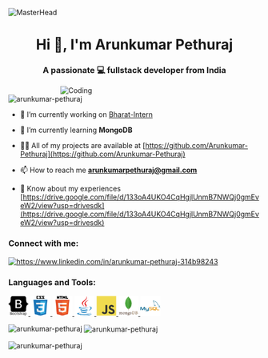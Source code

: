 ![MasterHead](https://www.digitalsolutionservices.com/img/services/web%20development.gif)
<h1 align="center">Hi 👋, I'm Arunkumar Pethuraj</h1>
<h3 align="center">A passionate 💻 fullstack developer from India</h3>
<img align="right" alt="Coding" width="400" src="https://www.sarvika.com/wp-content/uploads/2021/03/Backend-Developer-Python-GIF-Dribble.gif">

<p align="left"> <img src="https://komarev.com/ghpvc/?username=arunkumar-pethuraj&label=Profile%20views&color=0e75b6&style=flat" alt="arunkumar-pethuraj" /> </p>

- 🔭 I’m currently working on [Bharat-Intern](https://github.com/Arunkumar-Pethuraj/Bharat-Intern)

- 🌱 I’m currently learning **MongoDB**

- 👨‍💻 All of my projects are available at [https://github.com/Arunkumar-Pethuraj](https://github.com/Arunkumar-Pethuraj)

- 📫 How to reach me **arunkumarpethuraj@gmail.com**

- 📄 Know about my experiences [https://drive.google.com/file/d/133oA4UKO4CqHgjlUnmB7NWQj0gmEveW2/view?usp=drivesdk](https://drive.google.com/file/d/133oA4UKO4CqHgjlUnmB7NWQj0gmEveW2/view?usp=drivesdk)

<h3 align="left">Connect with me:</h3>
<p align="left">
<a href="https://linkedin.com/in/https://www.linkedin.com/in/arunkumar-pethuraj-314b98243" target="blank"><img align="center" src="https://raw.githubusercontent.com/rahuldkjain/github-profile-readme-generator/master/src/images/icons/Social/linked-in-alt.svg" alt="https://www.linkedin.com/in/arunkumar-pethuraj-314b98243" height="30" width="40" /></a>
</p>

<h3 align="left">Languages and Tools:</h3>
<p align="left"> <a href="https://getbootstrap.com" target="_blank" rel="noreferrer"> <img src="https://raw.githubusercontent.com/devicons/devicon/master/icons/bootstrap/bootstrap-plain-wordmark.svg" alt="bootstrap" width="40" height="40"/> </a> <a href="https://www.w3schools.com/css/" target="_blank" rel="noreferrer"> <img src="https://raw.githubusercontent.com/devicons/devicon/master/icons/css3/css3-original-wordmark.svg" alt="css3" width="40" height="40"/> </a> <a href="https://www.w3.org/html/" target="_blank" rel="noreferrer"> <img src="https://raw.githubusercontent.com/devicons/devicon/master/icons/html5/html5-original-wordmark.svg" alt="html5" width="40" height="40"/> </a> <a href="https://www.java.com" target="_blank" rel="noreferrer"> <img src="https://raw.githubusercontent.com/devicons/devicon/master/icons/java/java-original.svg" alt="java" width="40" height="40"/> </a> <a href="https://developer.mozilla.org/en-US/docs/Web/JavaScript" target="_blank" rel="noreferrer"> <img src="https://raw.githubusercontent.com/devicons/devicon/master/icons/javascript/javascript-original.svg" alt="javascript" width="40" height="40"/> </a> <a href="https://www.mongodb.com/" target="_blank" rel="noreferrer"> <img src="https://raw.githubusercontent.com/devicons/devicon/master/icons/mongodb/mongodb-original-wordmark.svg" alt="mongodb" width="40" height="40"/> </a> <a href="https://www.mysql.com/" target="_blank" rel="noreferrer"> <img src="https://raw.githubusercontent.com/devicons/devicon/master/icons/mysql/mysql-original-wordmark.svg" alt="mysql" width="40" height="40"/> </a> </p>

<p><img align="left" src="https://github-readme-stats.vercel.app/api/top-langs?username=arunkumar-pethuraj&show_icons=true&locale=en&layout=compact" alt="arunkumar-pethuraj" /></p>

<p>&nbsp;<img align="center" src="https://github-readme-stats.vercel.app/api?username=arunkumar-pethuraj&show_icons=true&locale=en" alt="arunkumar-pethuraj" /></p>

<p><img align="center" src="https://github-readme-streak-stats.herokuapp.com/?user=arunkumar-pethuraj&" alt="arunkumar-pethuraj" /></p>
